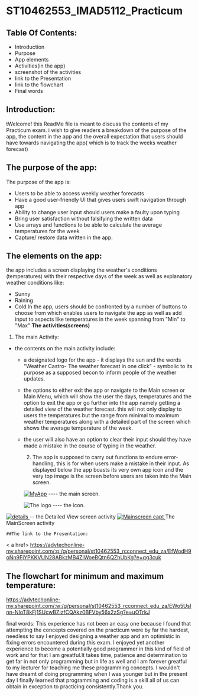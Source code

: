 # ST10462553_IMAD5112_Practicum

## Table Of Contents:
* Introduction
* Purpose
* App elements
* Activities(in the app)
* screenshot of the activities
* link to the Presentation
* link to the flowchart
* Final words
## Introduction:
tWelcome! this ReadMe file is meant to discuss the contents of my Practicum exam. i wish to give readers a breakdown of the purpose of the app, the content in the app and the overall expectation that users should have towards navigating the app( which is to track the weeks weather forecast)

## The purpose of the app:
The purpose of the app is:
* Users to be able to access weekly weather forecasts
* Have a good user-friendly UI that gives users swift navigation through app
* Ability to change user input should users make a faulty upon typing
* Bring user satisfaction without falsifying the written data
* Use arrays and functions to be able to calculate the average temperatures for the week
* Capture/ restore data written in the app.


## The elements on the app:
the app includes a screen displaying the weather's conditions (temperatures) with their respective days of the week as well as explanatory weather conditions like: 
* Sunny
*  Raining
*   Cold
In the app, users should be confronted by a number of buttons to choose from which enables users to navigate the app as well as add input to aspects like temperatures in the week spanning from "Min" to "Max"
**The activities(screens)**
1. The main Activity:
- the contents on the main activity include:
  - a designated logo for the app - it displays the sun and the words "Weather Castro- The weather forecast in one click" - symbolic to its purpose as a supposed becon to inform people of the weather updates.
  - the options to either exit the app or navigate to the Main screen or Main Menu, which will show the user the days, temperatures and the option to exit the app or go further into the app namely getting a detailed view of the weather forecast. this will not only display to users the temperatures but the range from minimal to maximum weather temperatures along with a detailed part of the screen which shows the average temperature of the week.
  - the user will also have an option to clear their input should they have made a mistake in the course of typing in the weather.
 
    2. The app is supposed to carry out functions to endure error- handling, this is for when users make a mistake in their input.
   As displayed below the app boasts its very own app icon and the very top image is the screen before users are taken into the Main screen.
    
    <a href>![MyApp](https://github.com/ST10462553/ST10462553_IMAD5112_Practicum/assets/167323821/83d79240-469f-48a8-8848-4679906ddf6d)</a> ---- the main screen.
 
    
    <a> ![The logo](https://github.com/ST10462553/ST10462553_IMAD5112_Practicum/assets/167323821/397fea22-2be0-4472-9c0f-c1999371f769) </a> ---- the icon.


<a href> ![details](https://github.com/ST10462553/ST10462553_IMAD5112_Practicum/assets/167323821/5c921628-f558-49b3-8691-cbf0869fc0d7) </a> -- the Detailed View screen activity
<a href> ![Mainscreen capt](https://github.com/ST10462553/ST10462553_IMAD5112_Practicum/assets/167323821/3df61668-5407-415f-ab3b-884b424661e5) </a> The MainScreen activity



    ##The link to the Presentation:
   < a href> https://advtechonline-my.sharepoint.com/:p:/g/personal/st10462553_rcconnect_edu_za/EfWodH9oNn9FjYPKKVUN28ABkzMB4ZlWoeBQtn6QZhUbKg?e=qg3cuk </a>


## The flowchart for minimum and maximum temperature:
<a href> https://advtechonline-my.sharepoint.com/:w:/g/personal/st10462553_rcconnect_edu_za/EWo5UsInn-NIoT8kFj1SUcwBZizfCQAkz0BFVby56x2zSg?e=uOTrkJ </a>

final words: 
This experience has not been an easy one because I found that attempting the concepts covered on the practicum were by far the hardest, needless to say I enjoyed designing a weather app and am optimistic in fixing errors encountered during this exam. I enjoyed yet another experience to become a potentially good programmer in this kind of field of work and for that I am greatful.It takes time, patience and determination to get far in not only programming but in life as well and I am forever greatful to my lecturer for teaching me these programming concepts. I wouldn't have dreamt of doing programming when I was younger but in the present day I finally learned that programming and coding is a skill all of us can obtain in exception to practicing consistently.Thank you.
